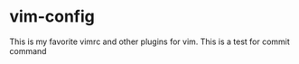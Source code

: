 # vim-config
This is my favorite vimrc and other plugins for vim.
This is a test for commit command
